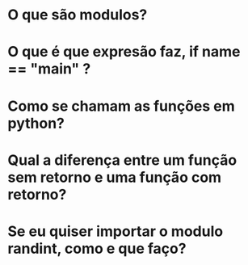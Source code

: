 # O que são modulos?


# O que é que expresão faz, if __name__ == "main" ? 


# Como se chamam  as funções em python?


# Qual a diferença entre um função sem retorno e uma função com retorno?


# Se eu quiser importar o modulo randint, como e que faço?


